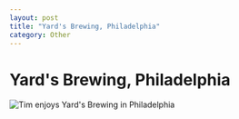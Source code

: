 ```yaml
---
layout: post
title: "Yard's Brewing, Philadelphia"
category: Other
---
```


Yard's Brewing, Philadelphia
============================

![Tim enjoys Yard's Brewing in Philadelphia](http://www.yeastboundanddown.com/wp-content/uploads/2011/03/DSC01926-1024x768.jpg "Good Times")